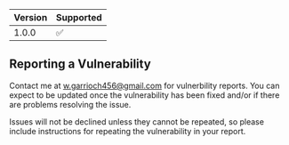 | Version | Supported          |
| ------- | ------------------ |
| 1.0.0   | :white_check_mark: |

## Reporting a Vulnerability

Contact me at w.garrioch456@gmail.com for vulnerbility reports. You can expect to be updated once the vulnerability has been fixed and/or if there are problems resolving the issue.

Issues will not be declined unless they cannot be repeated, so please include instructions for repeating the vulnerability in your report.
